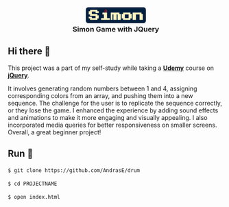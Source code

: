 <h3 align="center">
  <a href="https://andrase.github.io/simongame/" target="_blank" rel="noopener noreferrer">
  <img src="https://github.com/AndrasE/raw-readme/blob/e0ba0d38fc6f2bb201983bbc4986e59f1ae946f2/logo/simon-readme-img.png" width="140px">
  </a>
<br/>
  Simon Game with JQuery
</h3>

## Hi there 👋

This project was a part of my self-study while taking a **[Udemy](https://www.udemy.com/course/the-complete-web-development-bootcamp)** course on **[jQuery](https://jquery.com/)**. 

It involves generating random numbers between 1 and 4, assigning corresponding colors from an array, and pushing them into a new sequence. The challenge for the user is to replicate the sequence correctly, or they lose the game. I enhanced the experience by adding sound effects and animations to make it more engaging and visually appealing. I also incorporated media queries for better responsiveness on smaller screens. Overall, a great beginner project!

## Run 🚀

`
$ git clone https://github.com/AndrasE/drum
`

`
$ cd PROJECTNAME
`

`
$ open index.html
`
